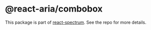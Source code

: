 # @react-aria/combobox

This package is part of [react-spectrum](https://github.com/adobe-private/react-spectrum-v3). See the repo for more details.
